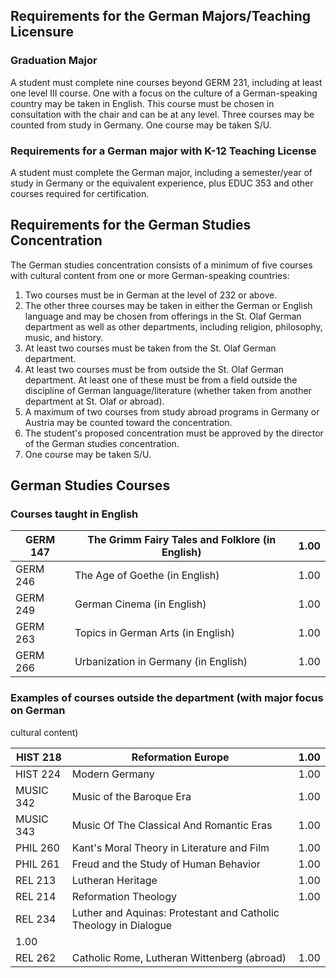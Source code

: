 ##  Requirements for the German Majors/Teaching Licensure

###  Graduation Major

A student must complete nine courses beyond GERM 231, including at least one
level III course. One with a focus on the culture of a German-speaking country
may be taken in English. This course must be chosen in consultation with the
chair and can be at any level. Three courses may be counted from study in
Germany. One course may be taken S/U.

###  Requirements for a German major with K-12 Teaching License

A student must complete the German major, including a semester/year of study
in Germany or the equivalent experience, plus EDUC 353 and other courses
required for certification.

##  Requirements for the German Studies Concentration

The German studies concentration consists of a minimum of five courses with
cultural content from one or more German-speaking countries:

  1. Two courses must be in German at the level of 232 or above. 
  2. The other three courses may be taken in either the German or English language and may be chosen from offerings in the St. Olaf German department as well as other departments, including religion, philosophy, music, and history. 
  3. At least two courses must be taken from the St. Olaf German department. 
  4. At least two courses must be from outside the St. Olaf German department. At least one of these must be from a field outside the discipline of German language/literature (whether taken from another department at St. Olaf or abroad). 
  5. A maximum of two courses from study abroad programs in Germany or Austria may be counted toward the concentration. 
  6. The student's proposed concentration must be approved by the director of the German studies concentration. 
  7. One course may be taken S/U. 

##  German Studies Courses

###  Courses taught in English

GERM 147  |  The Grimm Fairy Tales and Folklore (in English)  |  1.00  
---|---|---  
GERM 246  |  The Age of Goethe (in English)  |  1.00  
GERM 249  |  German Cinema (in English)  |  1.00  
GERM 263  |  Topics in German Arts (in English)  |  1.00  
GERM 266  |  Urbanization in Germany (in English)  |  1.00  
  
###  Examples of courses outside the department (with major focus on German
cultural content)

HIST 218  |  Reformation Europe  |  1.00  
---|---|---  
HIST 224  |  Modern Germany  |  1.00  
MUSIC 342  |  Music of the Baroque Era  |  1.00  
MUSIC 343  |  Music Of The Classical And Romantic Eras  |  1.00  
PHIL 260  |  Kant's Moral Theory in Literature and Film  |  1.00  
PHIL 261  |  Freud and the Study of Human Behavior  |  1.00  
REL 213  |  Lutheran Heritage  |  1.00  
REL 214  |  Reformation Theology  |  1.00  
REL 234  |  Luther and Aquinas: Protestant and Catholic Theology in Dialogue
|  1.00  
REL 262  |  Catholic Rome, Lutheran Wittenberg (abroad)  |  1.00

